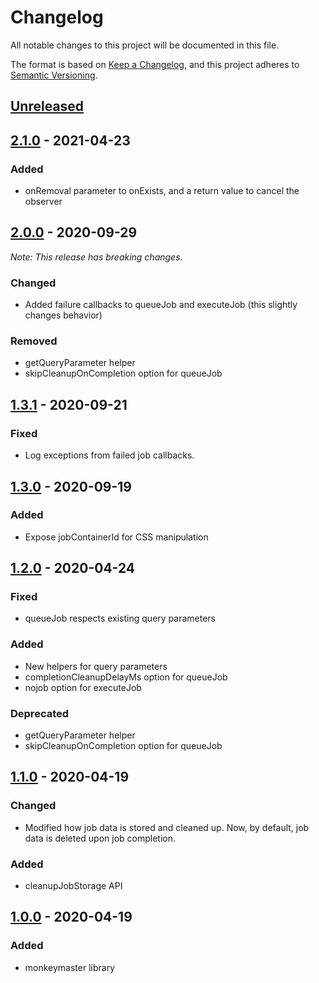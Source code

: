 # Changelog

All notable changes to this project will be documented in this file.

The format is based on [Keep a Changelog](https://keepachangelog.com/en/1.0.0/),
and this project adheres to [Semantic Versioning](https://semver.org/spec/v2.0.0.html).

## [Unreleased]

## [2.1.0] - 2021-04-23
### Added
- onRemoval parameter to onExists, and a return value to cancel the observer

## [2.0.0] - 2020-09-29

*Note: This release has breaking changes.*

### Changed

- Added failure callbacks to queueJob and executeJob (this slightly changes behavior)

### Removed
- getQueryParameter helper
- skipCleanupOnCompletion option for queueJob

## [1.3.1] - 2020-09-21

### Fixed

- Log exceptions from failed job callbacks.

## [1.3.0] - 2020-09-19

### Added

- Expose jobContainerId for CSS manipulation

## [1.2.0] - 2020-04-24

### Fixed

- queueJob respects existing query parameters

### Added

- New helpers for query parameters
- completionCleanupDelayMs option for queueJob
- nojob option for executeJob

### Deprecated 

- getQueryParameter helper
- skipCleanupOnCompletion option for queueJob

## [1.1.0] - 2020-04-19

### Changed

- Modified how job data is stored and cleaned up. 
  Now, by default, job data is deleted upon job completion.

### Added

- cleanupJobStorage API

## [1.0.0] - 2020-04-19

### Added

- monkeymaster library

[unreleased]: https://github.com/davidtorosyan/command.games/compare/monkeymaster-v2.1.0...HEAD
[2.1.0]: https://github.com/davidtorosyan/command.games/compare/monkeymaster-v2.0.0...v2.1.0
[2.0.0]: https://github.com/davidtorosyan/command.games/compare/monkeymaster-v1.3.1...v2.0.0
[1.3.1]: https://github.com/davidtorosyan/command.games/compare/monkeymaster-v1.3.0...v1.3.1
[1.3.0]: https://github.com/davidtorosyan/command.games/compare/monkeymaster-v1.2.0...v1.3.0
[1.2.0]: https://github.com/davidtorosyan/command.games/compare/monkeymaster-v1.1.0...v1.2.0
[1.1.0]: https://github.com/davidtorosyan/command.games/compare/monkeymaster-v1.0.0...monkeymaster-v1.1.0
[1.0.0]: https://github.com/davidtorosyan/command.games/releases/tag/monkeymaster-v1.0.0
